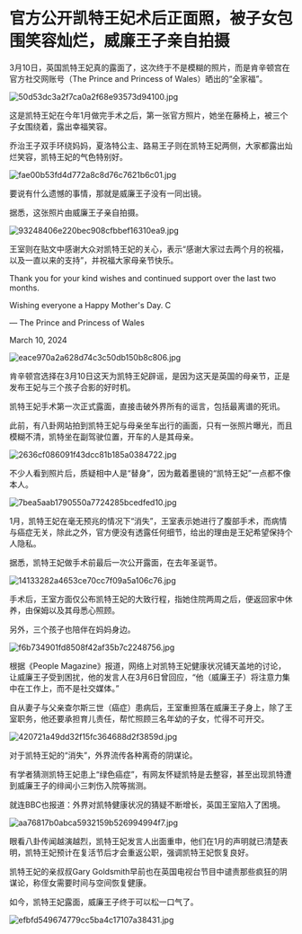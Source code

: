 # 官方公开凯特王妃术后正面照，被子女包围笑容灿烂，威廉王子亲自拍摄

3月10日，英国凯特王妃真的露面了，这次终于不是模糊的照片，而是肯辛顿宫在官方社交网账号（The Prince and Princess of
Wales）晒出的“全家福”。

![50d53dc3a2f7ca0a2f68e93573d94100.jpg](https://raw.githubusercontent.com/qqhsx/qqnews_image/main/2024/03/10/官方公开凯特王妃术后正面照，被子女包围笑容灿烂，威廉王子亲自拍摄/50d53dc3a2f7ca0a2f68e93573d94100.jpg)

这是凯特王妃在今年1月做完手术之后，第一张官方照片，她坐在藤椅上，被三个子女围绕着，露出幸福笑容。

乔治王子双手环绕妈妈，夏洛特公主、路易王子则在凯特王妃两侧，大家都露出灿烂笑容，凯特王妃的气色特别好。

![fae00b53fd4d772a8c8d76c7621b6c01.jpg](https://raw.githubusercontent.com/qqhsx/qqnews_image/main/2024/03/10/官方公开凯特王妃术后正面照，被子女包围笑容灿烂，威廉王子亲自拍摄/fae00b53fd4d772a8c8d76c7621b6c01.jpg)

要说有什么遗憾的事情，那就是威廉王子没有一同出镜。

据悉，这张照片由威廉王子亲自拍摄。

![93248406e220bec908cfbbef16310ea9.jpg](https://raw.githubusercontent.com/qqhsx/qqnews_image/main/2024/03/10/官方公开凯特王妃术后正面照，被子女包围笑容灿烂，威廉王子亲自拍摄/93248406e220bec908cfbbef16310ea9.jpg)

王室则在贴文中感谢大众对凯特王妃的关心，表示“感谢大家过去两个月的祝福，以及一直以来的支持”，并祝福大家母亲节快乐。

Thank you for your kind wishes and continued support over the last two months.

Wishing everyone a Happy Mother's Day. C

— The Prince and Princess of Wales

March 10, 2024

![eace970a2a628d74c3c50db150b8c806.jpg](https://raw.githubusercontent.com/qqhsx/qqnews_image/main/2024/03/10/官方公开凯特王妃术后正面照，被子女包围笑容灿烂，威廉王子亲自拍摄/eace970a2a628d74c3c50db150b8c806.jpg)

肯辛顿宫选择在3月10日这天为凯特王妃辟谣，是因为这天是英国的母亲节，正是发布王妃与三个孩子合影的好时机。

凯特王妃手术第一次正式露面，直接击破外界所有的谣言，包括最离谱的死讯。

此前，有八卦网站拍到凯特王妃与母亲坐车出行的画面，只有一张照片曝光，而且模糊不清，凯特坐在副驾驶位置，开车的人是其母亲。

![2636cf086091f43dcc81b185a0384722.jpg](https://raw.githubusercontent.com/qqhsx/qqnews_image/main/2024/03/10/官方公开凯特王妃术后正面照，被子女包围笑容灿烂，威廉王子亲自拍摄/2636cf086091f43dcc81b185a0384722.jpg)

不少人看到照片后，质疑相中人是“替身”，因为戴着墨镜的“凯特王妃”一点都不像本人。

![7bea5aab1790550a7724285bcedfed10.jpg](https://raw.githubusercontent.com/qqhsx/qqnews_image/main/2024/03/10/官方公开凯特王妃术后正面照，被子女包围笑容灿烂，威廉王子亲自拍摄/7bea5aab1790550a7724285bcedfed10.jpg)

1月，凯特王妃在毫无预兆的情况下“消失”，王室表示她进行了腹部手术，而病情与癌症无关，除此之外，官方便没有透露任何细节，给出的理由是王妃希望保持个人隐私。

据悉，凯特王妃做手术前最后一次公开露面，在去年圣诞节。

![14133282a4653ce70cc7f09a5a106c76.jpg](https://raw.githubusercontent.com/qqhsx/qqnews_image/main/2024/03/10/官方公开凯特王妃术后正面照，被子女包围笑容灿烂，威廉王子亲自拍摄/14133282a4653ce70cc7f09a5a106c76.jpg)

手术后，王室方面仅公布凯特王妃的大致行程，指她住院两周之后，便返回家中休养，由保姆以及其母悉心照顾。

另外，三个孩子也陪伴在妈妈身边。

![f6b734901fd8508f42af35b7c2248756.jpg](https://raw.githubusercontent.com/qqhsx/qqnews_image/main/2024/03/10/官方公开凯特王妃术后正面照，被子女包围笑容灿烂，威廉王子亲自拍摄/f6b734901fd8508f42af35b7c2248756.jpg)

根据《People
Magazine》报道，网络上对凯特王妃健康状况铺天盖地的讨论，让威廉王子受到困扰，他的发言人在3月6日曾回应，“他（威廉王子）将注意力集中在工作上，而不是社交媒体。”

自从妻子与父亲查尔斯三世（癌症）患病后，王室重担落在威廉王子身上，除了王室职务，他还要承担育儿责任，帮忙照顾三名年幼的子女，忙得不可开交。

![420721a49dd32f15fc364688d2f3859d.jpg](https://raw.githubusercontent.com/qqhsx/qqnews_image/main/2024/03/10/官方公开凯特王妃术后正面照，被子女包围笑容灿烂，威廉王子亲自拍摄/420721a49dd32f15fc364688d2f3859d.jpg)

对于凯特王妃的“消失”，外界流传各种离奇的阴谋论。

有学者猜测凯特王妃患上“绿色癌症”，有网友怀疑凯特是去整容，甚至出现凯特遭到威廉王子的绯闻小三刺伤入院等揣测。

就连BBC也报道：外界对凯特健康状况的猜疑不断增长，英国王室陷入了困境。

![aa76817b0abca5932159b526994994f7.jpg](https://raw.githubusercontent.com/qqhsx/qqnews_image/main/2024/03/10/官方公开凯特王妃术后正面照，被子女包围笑容灿烂，威廉王子亲自拍摄/aa76817b0abca5932159b526994994f7.jpg)

眼看八卦传闻越演越烈，凯特王妃发言人出面重申，他们在1月的声明就已清楚表明，凯特王妃预计在复活节后才会重返公职，强调凯特王妃恢复良好。

凯特王妃的亲叔叔Gary Goldsmith早前也在英国电视台节目中谴责那些疯狂的阴谋论，称侄女需要时间与空间恢复健康。

如今，凯特王妃露面，威廉王子终于可以松一口气了。

![efbfd549674779cc5ba4c17107a38431.jpg](https://raw.githubusercontent.com/qqhsx/qqnews_image/main/2024/03/10/官方公开凯特王妃术后正面照，被子女包围笑容灿烂，威廉王子亲自拍摄/efbfd549674779cc5ba4c17107a38431.jpg)


